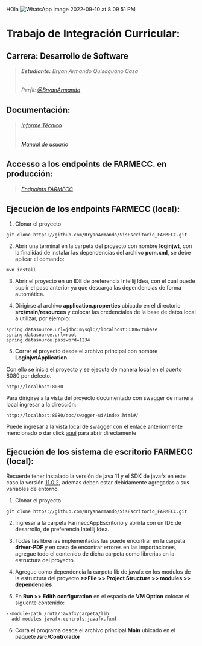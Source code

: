 HOla 
![WhatsApp Image 2022-09-10 at 8 09 51 PM](https://user-images.githubusercontent.com/66538886/189507423-52310503-d331-48f4-a494-d83a422fb7d2.jpeg)

# **Trabajo de Integración Curricular:** 

## Carrera: Desarrollo de Software

> ######  **Estudiante:** Bryan Armando Quisaguano Casa
> ######  Perfil: [@BryanArmando](https://github.com/BryanArmando)
## Documentación:
> ######  [Informe Técnico](https://epnecuador-my.sharepoint.com/:b:/g/personal/bryan_quisaguano_epn_edu_ec/ESUEaN2uq6JMp7EMWke1OiIBZ1iuk0XJ8j1sF04tTsbsUg?e=2Uqg4r)
> ######  [Manual de usuario](https://youtu.be/C7QawKLBAb4)
## Accesso a los endpoints de FARMECC. en producción:

> ######  [Endpoints FARMECC](https://farmecc.herokuapp.com/doc/swagger-ui/index.html)
## Ejecución de los endpoints FARMECC (local):

1. Clonar el proyecto
```
git clone https://github.com/BryanArmando/SisEscritorio_FARMECC.git
```

2. Abrir una terminal en la carpeta del proyecto con nombre **loginjwt**, con la finalidad de instalar las dependencias del archivo **pom.xml**, se debe aplicar el comando:
```
mvn install
```

3. Abrir el proyecto en un IDE de preferencia Intellij Idea, con el cual puede suplir el paso anterior ya que descarga las dependencias de forma automática.

4. Dirigirse al archivo **application.properties** ubicado en el directorio **src/main/resources** y colocar las credenciales de la base de datos local a utilizar, por ejemplo:
```
spring.datasource.url=jdbc:mysql://localhost:3306/tubase
spring.datasource.url=root
spring.datasource.password=1234
```
5. Correr el proyecto desde el archivo principal con nombre **LoginjwtApplication**. 

Con ello se inicia el proyecto y se ejecuta de manera local en el puerto 8080 por defecto. 
```
http://localhost:8080
```
Para dirigirse a la vista del proyecto documentado con swagger de manera local ingresar a la dirección:
```
http://localhost:8080/doc/swagger-ui/index.html#/
```
Puede ingresar a la vista local de swagger con el enlace anteriormente mencionado o dar click [aquí](http://localhost:8080/doc/swagger-ui/index.html#/) para abrir directamente

## Ejecución de los sistema de escritorio FARMECC (local):

Recuerde tener instalado la versión de java 11 y el SDK de javafx en este caso la versión [11.0.2](https://drive.google.com/drive/folders/1tnhrI5NrbD-CbebsjR03FJ7EjxeBLmA0?usp=sharing), ademas deben estar debidamente agregadas a sus variables de entorno.

1. Clonar el proyecto
```
git clone https://github.com/BryanArmando/SisEscritorio_FARMECC.git
```
2. Ingresar a la carpeta FarmeccAppEscritorio y abrirla con un IDE de desarrollo, de preferencia Intellij Idea.

3. Todas las librerias implementadas las puede encontrar en la carpeta **driver-PDF** y en caso de encontrar errores en las importaciones, agregue todo el contenido de dicha carpeta como librerias en la estructura del proyecto.

4. Agregue como dependencia la carpeta lib de javafx en los modulos de la estructura del proyecto **>>File >> Project Structure >> modules >> dependencies**

5. En **Run >> Edith configuration** en el espacio de **VM Option** colocar el siguente contenido:
```
--module-path /ruta/javafx/carpeta/lib
--add-modules javafx.controls,javafx.fxml
```
6. Corra el programa desde el archivo principal **Main** ubicado en el paquete **/src/Controlador**
